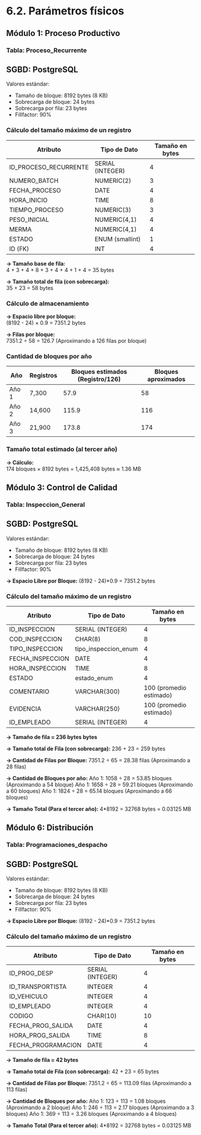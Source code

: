 # 6.2. Parámetros físicos

## Módulo 1: Proceso Productivo
### Tabla: **Proceso_Recurrente**

## SGBD: PostgreSQL
Valores estándar:
- Tamaño de bloque: 8192 bytes (8 KB)
- Sobrecarga de bloque: 24 bytes
- Sobrecarga por fila: 23 bytes
- Fillfactor: 90%

### Cálculo del tamaño máximo de un registro

| Atributo              | Tipo de Dato             | Tamaño en bytes                    |
|-----------------------|--------------------------|------------------------------------|
| ID_PROCESO_RECURRENTE | SERIAL (INTEGER)         | 4                                  |
| NUMERO_BATCH          | NUMERIC(2)               | 3                                  |
| FECHA_PROCESO         | DATE                     | 4                                  |
| HORA_INICIO           | TIME                     | 8                                  |
| TIEMPO_PROCESO        | NUMERIC(3)               | 3                                  |
| PESO_INICIAL          | NUMERIC(4,1)             | 4                                  |
| MERMA                 | NUMERIC(4,1)             | 4                                  |
| ESTADO                | ENUM (smallint)          | 1                                  |
| ID (FK)               | INT                      | 4                                  |

**→ Tamaño base de fila:**  
4 + 3 + 4 + 8 + 3 + 4 + 4 + 1 + 4 = 35 bytes

**→ Tamaño total de fila (con sobrecarga):**  
35 + 23 = 58 bytes

### Cálculo de almacenamiento

**→ Espacio libre por bloque:**  
(8192 - 24) × 0.9 = 7351.2 bytes

**→ Filas por bloque:**  
7351.2 ÷ 58 = 126.7 (Aproximando a 126 filas por bloque)

### Cantidad de bloques por año

| Año   | Registros | Bloques estimados (Registro/126) | Bloques aproximados |
|-------|-----------|-------------------|----------------------|
| Año 1 | 7,300     | 57.9               | 58                   |
| Año 2 | 14,600    | 115.9              | 116                  |
| Año 3 | 21,900    | 173.8              | 174                  |

### Tamaño total estimado (al tercer año)

**→ Cálculo:**  
174 bloques × 8192 bytes = 1,425,408 bytes ≈ 1.36 MB

## Módulo 3: Control de Calidad
### Tabla: **Inspeccion_General**

## SGBD: PostgreSQL
Valores estándar:
- Tamaño de bloque: 8192 bytes (8 KB)
- Sobrecarga de bloque: 24 bytes
- Sobrecarga por fila: 23 bytes
- Fillfactor: 90%

**→ Espacio Libre por Bloque:** 
(8192 - 24)*0.9 = 7351.2 bytes


### Cálculo del tamaño máximo de un registro

| Atributo            | Tipo de Dato        | Tamaño en bytes      |
|---------------------|---------------------|----------------------|
| ID_INSPECCION     | SERIAL (INTEGER)    | 4                    |
| COD_INSPECCION    | 	CHAR(8)         | 8                    |
| TIPO_INSPECCION   | 	tipo_inspeccion_enum            | 4                    | 
| FECHA_INSPECCION  | DATE            | 4                    | 
| HORA_INSPECCION   | TIME	        | 8                  |
| ESTADO            | estado_enum            | 4    |
| COMENTARIO        | VARCHAR(300)            | 100 (promedio estimado)  |
| EVIDENCIA           | VARCHAR(250)            | 100 (promedio estimado)    |
| ID_EMPLEADO       | SERIAL (INTEGER)    | 4                        |

**→ Tamaño de fila = 236 bytes bytes**

**→ Tamaño total de Fila (con sobrecarga):**
236 + 23 = 259 bytes

**→ Cantidad de Filas por Bloque:**
7351.2 ÷ 65 = 28.38 filas (Aproximando a 28 filas)

**→ Cantidad de Bloques por año:**
Año 1: 1058 ÷ 28 = 53.85 bloques (Aproximando a 54 bloque)
Año 1: 1658 ÷ 28 = 59.21 bloques (Aproximando a 60 bloques)
Año 1: 1824 ÷ 28 = 65.14 bloques (Aproximando a 66 bloques)

**→ Tamaño Total (Para el tercer año):**
4*8192 = 32768 bytes = 0.03125 MB


## Módulo 6: Distribución
### Tabla: **Programaciones_despacho**

## SGBD: PostgreSQL
Valores estándar:
- Tamaño de bloque: 8192 bytes (8 KB)
- Sobrecarga de bloque: 24 bytes
- Sobrecarga por fila: 23 bytes
- Fillfactor: 90%

**→ Espacio Libre por Bloque:** 
(8192 - 24)*0.9 = 7351.2 bytes


### Cálculo del tamaño máximo de un registro

| Atributo            | Tipo de Dato        | Tamaño en bytes      |
|---------------------|---------------------|----------------------|
| ID_PROG_DESP        | SERIAL (INTEGER)    | 4                    |
| ID_TRANSPORTISTA    | INTEGER             | 4                    |
| ID_VEHICULO         | INTEGER             | 4                    | 
| ID_EMPLEADO         | INTEGER             | 4                    | 
| CODIGO              | CHAR(10)	        | 10                   |
| FECHA_PROG_SALIDA   | DATE	            | 4                    |
| HORA_PROG_SALIDA    | TIME                | 8                    |
| FECHA_PROGRAMACION  | DATE                | 4                    |

**→ Tamaño de fila = 42 bytes**

**→ Tamaño total de Fila (con sobrecarga):**
42 + 23 = 65 bytes

**→ Cantidad de Filas por Bloque:**
7351.2 ÷ 65 = 113.09 filas (Aproximando a 113 filas)

**→ Cantidad de Bloques por año:**
Año 1: 123 ÷ 113 = 1.08 bloques (Aproximando a 2 bloque)
Año 1: 246 ÷ 113 = 2.17 bloques (Aproximando a 3 bloques)
Año 1: 369 ÷ 113 = 3.26 bloques (Aproximando a 4 bloques)

**→ Tamaño Total (Para el tercer año):**
4*8192 = 32768 bytes = 0.03125 MB

